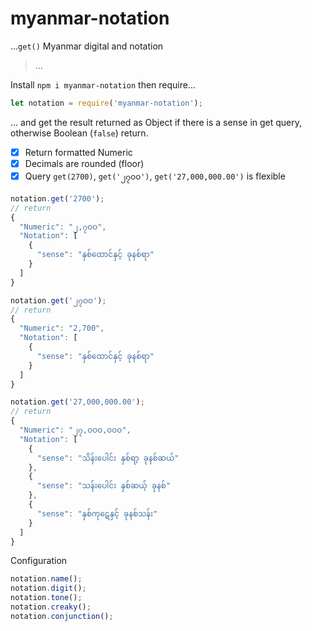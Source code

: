 # myanmar-notation
...`get()` Myanmar digital and notation

> ...


Install `npm i myanmar-notation` then require...


```js
let notation = require('myanmar-notation');
```
... and get the result returned as Object if there is a sense in get query, otherwise Boolean (`false`) return.

- [x] Return formatted Numeric
- [x] Decimals are rounded (floor)
- [x] Query `get(2700)`, `get('၂၇ဝဝ')`, `get('27,000,000.00')` is flexible

```js
notation.get('2700');
// return
{
  "Numeric": "၂,၇ဝဝ",
  "Notation": [
    {
      "sense": "နှစ်ထောင်နှင့် ခုနစ်ရာ"
    }
  ]
}

notation.get('၂၇ဝဝ');
// return
{
  "Numeric": "2,700",
  "Notation": [
    {
      "sense": "နှစ်ထောင်နှင့် ခုနစ်ရာ"
    }
  ]
}

notation.get('27,000,000.00');
// return
{
  "Numeric": "၂၇,ဝဝဝ,ဝဝဝ",
  "Notation": [
    {
      "sense": "သိန်းပေါင်း နှစ်ရာ့ ခုနစ်ဆယ်"
    },
    {
      "sense": "သန်းပေါင်း နှစ်ဆယ့် ခုနစ်"
    },
    {
      "sense": "နှစ်ကု​ဋေ​နှင့် ခုနစ်သန်း"
    }
  ]
}
```
Configuration
```js
notation.name();
notation.digit();
notation.tone();
notation.creaky();
notation.conjunction();
```
